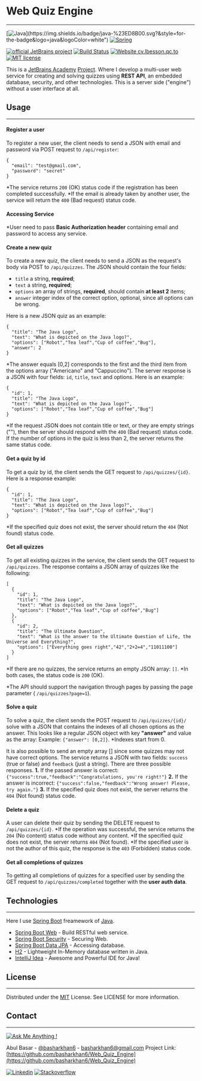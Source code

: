 # Web Quiz Engine
----
[![Java](https://img.shields.io/badge/java-%23ED8B00.svg?&style=for-the-badge&logo=java&logoColor=white")](https://img.shields.io/badge/java-%23ED8B00.svg?&style=for-the-badge&logo=java&logoColor=white") [![Spring](https://img.shields.io/badge/spring%20-%236DB33F.svg?&style=for-the-badge&logo=spring&logoColor=white)](https://img.shields.io/badge/spring%20-%236DB33F.svg?&style=for-the-badge&logo=spring&logoColor=white)

[![official JetBrains project](http://jb.gg/badges/official.svg)](https://confluence.jetbrains.com/display/ALL/JetBrains+on+GitHub) [![Build Status](https://travis-ci.org/joemccann/dillinger.svg?branch=master)](https://travis-ci.org/joemccann/dillinger) [![Website cv.lbesson.qc.to](https://img.shields.io/website-up-down-green-red/http/cv.lbesson.qc.to.svg)](http://cv.lbesson.qc.to/) [![MIT license](https://img.shields.io/badge/License-MIT-blue.svg)](https://lbesson.mit-license.org/)

This is a [JetBrains Academy](https://hyperskill.org) [Project](https://hyperskill.org/projects/91). Where I develop a multi-user web service for creating and solving quizzes using **REST API**, an embedded database, security, and other technologies. This is a server side ("engine") without a user interface at all.


## Usage
---
#### Register a user
To register a new user, the client needs to send a JSON with email and password via POST request to `/api/register`:
```
{
  "email": "test@gmail.com",
  "password": "secret"
}
```
*The service returns `200` (OK) status code if the registration has been completed successfully.
*If the email is already taken by another user, the service will return the `400` (Bad request) status code.



#### Accessing Service
*User need to pass **Basic Authorization header** containing email and password to access any service.


#### Create a new quiz
To create a new quiz, the client needs to send a JSON as the request's body via POST to `/api/quizzes`.
The JSON should contain the four fields:
- `title` a string, **required**;
- `text` a string, **required**;
- `options` an array of strings, **required**, should contain **at least 2** items;
 - `answer` integer index of the correct option, optional, since all options can be wrong.

Here is a new JSON quiz as an example:
```
{
  "title": "The Java Logo",
  "text": "What is depicted on the Java logo?",
  "options": ["Robot","Tea leaf","Cup of coffee","Bug"],
  "answer": 2
}
```
*The answer equals [0,2] corresponds to the first and the third item from the options array ("Americano" and "Cappuccino").
The server response is a JSON with four fields: `id`, `title`, `text` and options. Here is an example:
```
{
  "id": 1,
  "title": "The Java Logo",
  "text": "What is depicted on the Java logo?",
  "options": ["Robot","Tea leaf","Cup of coffee","Bug"]
}
```
*If the request JSON does not contain title or text, or they are empty strings (""), then the server should respond with the `400` (Bad request) status code. If the number of options in the quiz is less than 2, the server returns the same status code.

#### Get a quiz by id
To get a quiz by id, the client sends the GET request to `/api/quizzes/{id}`.
Here is a response example:
```
{
  "id": 1,
  "title": "The Java Logo",
  "text": "What is depicted on the Java logo?",
  "options": ["Robot","Tea leaf","Cup of coffee","Bug"]
}
```
*If the specified quiz does not exist, the server should return the `404` (Not found) status code.


#### Get all quizzes
To get all existing quizzes in the service, the client sends the GET request to `/api/quizzes`.
The response contains a JSON array of quizzes like the following:
```
[
  {
    "id": 1,
    "title": "The Java Logo",
    "text": "What is depicted on the Java logo?",
    "options": ["Robot","Tea leaf","Cup of coffee","Bug"]
  },
  {
    "id": 2,
    "title": "The Ultimate Question",
    "text": "What is the answer to the Ultimate Question of Life, the Universe and Everything?",
    "options": ["Everything goes right","42","2+2=4","11011100"]
  }
]
```
*If there are no quizzes, the service returns an empty JSON array: `[]`.
*In both cases, the status code is `200` (OK).

*The API should support the navigation through pages by passing the page parameter ( `/api/quizzes?page=1`).


#### Solve a quiz
To solve a quiz, the client sends the POST request to `/api/quizzes/{id}/` solve with a JSON that contains the indexes of all chosen options as the answer. This looks like a regular JSON object with key **"answer"** and value as the array:
Example: `{"answer": [0,2]}`.
*Indexes start from 0.

It is also possible to send an empty array [] since some quizzes may not have correct options.
The service returns a JSON with two fields: `success` (true or false) and `feedback` (just a string). There are three possible responses.
**1.** If the passed answer is correct:
```{"success":true,"feedback":"Congratulations, you're right!"}```
**2.** If the answer is incorrect:
```{"success":false,"feedback":"Wrong answer! Please, try again."}```
**3.** If the specified quiz does not exist, the server returns the `404` (Not found) status code.



#### Delete a quiz
A user can delete their quiz by sending the DELETE request to `/api/quizzes/{id}`.
*If the operation was successful, the service returns the `204` (No content) status code without any content.
*If the specified quiz does not exist, the server returns `404` (Not found).
*If the specified user is not the author of this quiz, the response is the `403` (Forbidden) status code.


#### Get all completions of quizzes
To getting all completions of quizzes for a specified user by sending the GET request to `/api/quizzes/completed` together with the **user auth data**.



## Technologies
----
Here I use [Spring Boot](https://spring.io/projects/spring-boot) freamework of [Java](https://www.oracle.com/java/).
* [Spring Boot Web](https://spring.io/projects/spring-boot) - Build RESTful web service.
* [Spring Boot Security](https://spring.io/guides/gs/securing-web) - Securing Web.
* [Spring Boot Data JPA](https://spring.io/guides/gs/accessing-data-jpa) - Accessing database.
* [H2](https://www.h2database.com/) - Lightweight In-Memory database written in Java.
* [IntelliJ Idea](https://www.jetbrains.com/idea/) - Awesome and Powerful IDE for Java!



## License
----
Distributed under the [MIT](https://opensource.org/licenses/MIT) License. See LICENSE for more information.



## Contact
---
[![Ask Me Anything !](https://img.shields.io/badge/Ask%20me-anything-1abc9c.svg)](https://GitHub.com/Naereen/ama)

Abul Basar - [@basharkhan6](https://facebook.com/basharkhan6) - basharkhan6@gmail.com
Project Link: [https://github.com/basharkhan6/Web_Quiz_Engine](https://github.com/basharkhan6/Web_Quiz_Engine)

[![Linkedin](https://img.shields.io/badge/linkedin%20-%230077B5.svg?&style=for-the-badge&logo=linkedin&logoColor=white)](https://img.shields.io/badge/linkedin%20-%230077B5.svg?&style=for-the-badge&logo=linkedin&logoColor=white) [![Stackoverflow](https://img.shields.io/badge/-Stack%20overflow-FE7A16?style=for-the-badge&logo=stack-overflow&logoColor=white)](https://img.shields.io/badge/-Stack%20overflow-FE7A16?style=for-the-badge&logo=stack-overflow&logoColor=white)
